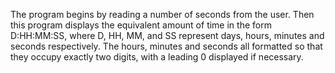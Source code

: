 The program begins by reading a number of seconds from the user.
Then this program displays the equivalent amount of time in the form
D:HH:MM:SS, where D, HH, MM, and SS represent days, hours, minutes and 
seconds respectively. The hours, minutes and seconds all formatted so that
they occupy exactly two digits, with a leading 0 displayed if necessary.
